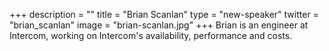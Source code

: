 +++
description = ""
title = "Brian Scanlan"
type = "new-speaker"
twitter = "brian_scanlan"
image = "brian-scanlan.jpg"
+++
Brian is an engineer at Intercom, working on Intercom's availability, performance and costs.